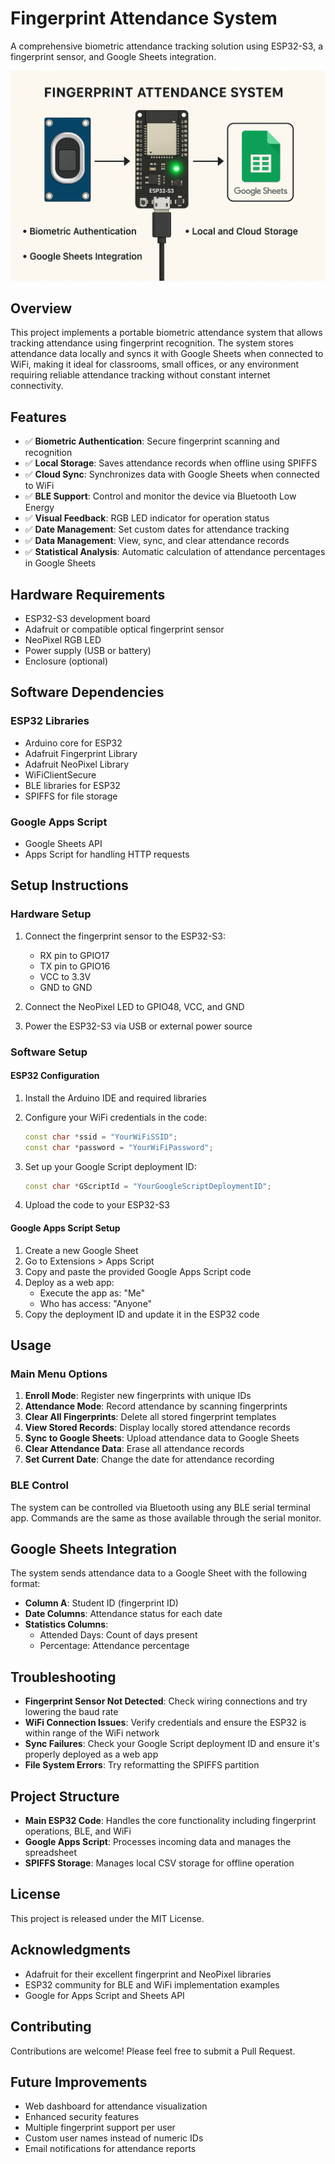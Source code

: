 # Fingerprint Attendance System

A comprehensive biometric attendance tracking solution using ESP32-S3, a fingerprint sensor, and Google Sheets integration.

![Fingerprint Attendance System](assets/image.png)

## Overview

This project implements a portable biometric attendance system that allows tracking attendance using fingerprint recognition. The system stores attendance data locally and syncs it with Google Sheets when connected to WiFi, making it ideal for classrooms, small offices, or any environment requiring reliable attendance tracking without constant internet connectivity.

## Features

- ✅ **Biometric Authentication**: Secure fingerprint scanning and recognition
- ✅ **Local Storage**: Saves attendance records when offline using SPIFFS
- ✅ **Cloud Sync**: Synchronizes data with Google Sheets when connected to WiFi
- ✅ **BLE Support**: Control and monitor the device via Bluetooth Low Energy
- ✅ **Visual Feedback**: RGB LED indicator for operation status
- ✅ **Date Management**: Set custom dates for attendance tracking
- ✅ **Data Management**: View, sync, and clear attendance records
- ✅ **Statistical Analysis**: Automatic calculation of attendance percentages in Google Sheets

## Hardware Requirements

- ESP32-S3 development board
- Adafruit or compatible optical fingerprint sensor
- NeoPixel RGB LED
- Power supply (USB or battery)
- Enclosure (optional)

## Software Dependencies

### ESP32 Libraries

- Arduino core for ESP32
- Adafruit Fingerprint Library
- Adafruit NeoPixel Library
- WiFiClientSecure
- BLE libraries for ESP32
- SPIFFS for file storage

### Google Apps Script

- Google Sheets API
- Apps Script for handling HTTP requests

## Setup Instructions

### Hardware Setup

1. Connect the fingerprint sensor to the ESP32-S3:

   - RX pin to GPIO17
   - TX pin to GPIO16
   - VCC to 3.3V
   - GND to GND

2. Connect the NeoPixel LED to GPIO48, VCC, and GND

3. Power the ESP32-S3 via USB or external power source

### Software Setup

#### ESP32 Configuration

1. Install the Arduino IDE and required libraries
2. Configure your WiFi credentials in the code:

   ```cpp
   const char *ssid = "YourWiFiSSID";
   const char *password = "YourWiFiPassword";
   ```

3. Set up your Google Script deployment ID:

   ```cpp
   const char *GScriptId = "YourGoogleScriptDeploymentID";
   ```

4. Upload the code to your ESP32-S3

#### Google Apps Script Setup

1. Create a new Google Sheet
2. Go to Extensions > Apps Script
3. Copy and paste the provided Google Apps Script code
4. Deploy as a web app:
   - Execute the app as: "Me"
   - Who has access: "Anyone"
5. Copy the deployment ID and update it in the ESP32 code

## Usage

### Main Menu Options

1. **Enroll Mode**: Register new fingerprints with unique IDs
2. **Attendance Mode**: Record attendance by scanning fingerprints
3. **Clear All Fingerprints**: Delete all stored fingerprint templates
4. **View Stored Records**: Display locally stored attendance records
5. **Sync to Google Sheets**: Upload attendance data to Google Sheets
6. **Clear Attendance Data**: Erase all attendance records
7. **Set Current Date**: Change the date for attendance recording

### BLE Control

The system can be controlled via Bluetooth using any BLE serial terminal app. Commands are the same as those available through the serial monitor.

## Google Sheets Integration

The system sends attendance data to a Google Sheet with the following format:

- **Column A**: Student ID (fingerprint ID)
- **Date Columns**: Attendance status for each date
- **Statistics Columns**:
  - Attended Days: Count of days present
  - Percentage: Attendance percentage

## Troubleshooting

- **Fingerprint Sensor Not Detected**: Check wiring connections and try lowering the baud rate
- **WiFi Connection Issues**: Verify credentials and ensure the ESP32 is within range of the WiFi network
- **Sync Failures**: Check your Google Script deployment ID and ensure it's properly deployed as a web app
- **File System Errors**: Try reformatting the SPIFFS partition

## Project Structure

- **Main ESP32 Code**: Handles the core functionality including fingerprint operations, BLE, and WiFi
- **Google Apps Script**: Processes incoming data and manages the spreadsheet
- **SPIFFS Storage**: Manages local CSV storage for offline operation

## License

This project is released under the MIT License.

## Acknowledgments

- Adafruit for their excellent fingerprint and NeoPixel libraries
- ESP32 community for BLE and WiFi implementation examples
- Google for Apps Script and Sheets API

## Contributing

Contributions are welcome! Please feel free to submit a Pull Request.

## Future Improvements

- Web dashboard for attendance visualization
- Enhanced security features
- Multiple fingerprint support per user
- Custom user names instead of numeric IDs
- Email notifications for attendance reports
